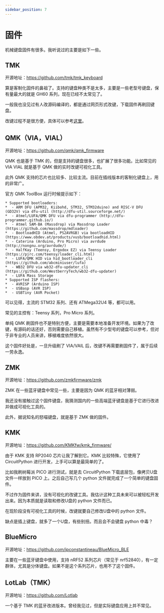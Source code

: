 ```yaml
---
sidebar_position: 7
---
```


# 固件

机械键盘固件有很多。我听说过的主要是如下一些。

## TMK

开源地址：https://github.com/tmk/tmk_keyboard

算是客制化固件的鼻祖了。支持的键盘种类不是太多，主要是一些老型号键盘，保有量最大的就是 GH60 系列，现在已经不太常见了。

一般我也没见过有人改源码编译的，都是通过网页形式改键，下载固件再刷回键盘。

改键过程不是很方便，具体可以参考[这里](/keyboard/firmware-tmk)。

## QMK（VIA，VIAL）

开源地址：https://github.com/qmk/qmk_firmware

QMK 也是基于 TMK 的，但是支持的键盘很多，也扩展了很多功能。比如常见的 VIA VIAL 就是基于 QMK 做的实时改键可视化工具。

此外 QMK 支持的芯片也比较多、比较主流。目前在插线版本的客制化键盘上，用的非常广。

官方 QMK ToolBox 运行时候提示如下：

```
* Supported bootloaders:
*  - ARM DFU (APM32, Kiibohd, STM32, STM32duino) and RISC-V DFU (GD32V) via dfu-util (http://dfu-util.sourceforge.net/)
*  - Atmel/LUFA/QMK DFU via dfu-programmer (http://dfu-programmer.github.io/)
*  - Atmel SAM-BA (Massdrop) via Massdrop Loader (https://github.com/massdrop/mdloader)
*  - BootloadHID (Atmel, PS2AVRGB) via bootloadHID (https://www.obdev.at/products/vusb/bootloadhid.html)
*  - Caterina (Arduino, Pro Micro) via avrdude (http://nongnu.org/avrdude/)
*  - HalfKay (Teensy, Ergodox EZ) via Teensy Loader (https://pjrc.com/teensy/loader_cli.html)
*  - LUFA/QMK HID via hid_bootloader_cli (https://github.com/abcminiuser/lufa)
*  - WB32 DFU via wb32-dfu-updater_cli (https://github.com/WestberryTech/wb32-dfu-updater)
*  - LUFA Mass Storage
* Supported ISP flashers:
*  - AVRISP (Arduino ISP)
*  - USBasp (AVR ISP)
*  - USBTiny (AVR Pocket)
```

可以见得，主流的 STM32 系列、还有 ATMega32U4 等，都可以用。

常见的主控有：Teensy 系列，Pro Micro 系列。

单纯 QMK 刷固件也不是特别方便，主要是需要本地准备开发环境。如果为了改键，有源码的话还好，否则需要自己移植。虽然有不少型号的键盘可以参考，但对于非专业的人员来讲，移植难度依然很大。

这个固件好处是，一旦升级刷了 VIA/VAIL 后，改键不再需要刷固件了，属于后续一劳永逸。

## ZMK

开源地址：https://github.com/zmkfirmware/zmk

ZMK 在一些蓝牙键盘中常见一些，主要是因为 QMK 的蓝牙相对薄弱。

我还没有接触过这个固件键盘，我猜测国内的一些高端蓝牙键盘是基于它进行改进并做成可视化工具的。

此外，据说知名的怒喵键盘，就是基于 ZMK 做的固件。

## KMK

开源地址：https://github.com/KMKfw/kmk_firmware/

由于 KMK 支持 RP2040 芯片让我了解到它。KMK 比较特殊，它使用了 CircuitPython 进行开发，上手可以算是最简单的了。

比如我刷树莓派 PICO 进行测试，就是去 CircuitPython 下载底层包，像拷贝U盘文件一样放到 PICO 上。之后自己写几个 python 文件就完成了一个简单的键盘固件。

不过作为固件来讲，没有可视化的改键工具。我估计这种工具未来可以被轻松开发出来。因为本质就是读取和修改U盘的 python 文件而已。

在现阶段没有可视化工具的时候，改键就要自己修改U盘中的 python 文件。

缺点是插上键盘，就多了一个U盘，有些别扭。而且会不会键盘 python 中毒？

## BlueMicro

开源地址：https://github.com/jpconstantineau/BlueMicro_BLE

主要在一些蓝牙键盘中使用，支持 nRF52 系列芯片（常见于 nrf52840），有一定群体，尤其是分体键盘。如果不是这个系列芯片，也用不了这个固件。

## LotLab（TMK）

开源地址：https://github.com/Lotlab

一个基于 TMK 的蓝牙改进版本。曾经我见过，但是实际键盘应用上并不常见。
